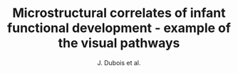 ---
cat: ciel
subcat: neurophysics
bestof: false
author: J. Dubois et al.
title: Microstructural correlates of infant functional development - example of the visual pathways
journal: Journal of neuroscience
year: 2008
type: article
---